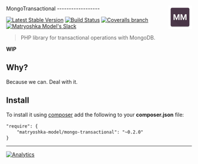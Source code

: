 <p><img align="right" src="https://github.com/matryoshka-model/matryoshka/blob/master/docs/assets/images/matryoshka_logo_hi_res_512.png" width="64px" height="64px"/></p>
<p></p>
MongoTransactional
------------------

[![Latest Stable Version](http://img.shields.io/packagist/v/matryoshka-model/mongo-transactional.svg?style=flat-square)](https://packagist.org/packages/matryoshka-model/mongo-transactional) [![Build Status](https://img.shields.io/travis/matryoshka-model/mongo-transactional/master.svg?style=flat-square)](https://travis-ci.org/matryoshka-model/mongo-transactional) [![Coveralls branch](https://img.shields.io/coveralls/matryoshka-model/mongo-transactional/master.svg?style=flat-square)](https://coveralls.io/r/matryoshka-model/mongo-transactional?branch=master) [![Matryoshka Model's Slack](http://matryoshka-slackin.herokuapp.com/badge.svg?style=flat-square)](http://matryoshka-slackin.herokuapp.com)

> PHP library for transactional operations with MongoDB.

**WIP**

## Why?

Because we can. Deal with it.

## Install

To install it using [composer](http://getcomposer.org) add the following to your **composer.json** file:

```
"require": {
    "matryoshka-model/mongo-transactional": "~0.2.0"
}
```

---

[![Analytics](https://ga-beacon.appspot.com/UA-49657176-2/mongo-transactional?flat)](https://github.com/igrigorik/ga-beacon)
